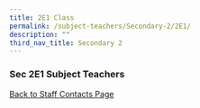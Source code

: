 ```yaml
---
title: 2E1 Class
permalink: /subject-teachers/Secondary-2/2E1/
description: ""
third_nav_title: Secondary 2
---
```

### Sec 2E1 Subject Teachers

 
 
[Back to Staff Contacts Page](https://staging.d1w3gt6qa53vq2.amplifyapp.com/about-us/school-staff-contacts/)